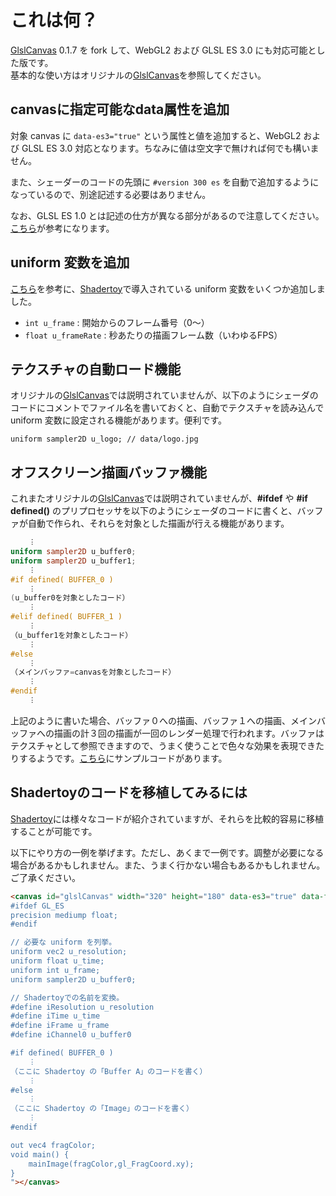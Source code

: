 # これは何？

[GlslCanvas](https://github.com/patriciogonzalezvivo/glslCanvas) 0.1.7 を fork して、WebGL2 および GLSL ES 3.0 にも対応可能とした版です。  
基本的な使い方はオリジナルの[GlslCanvas](https://github.com/patriciogonzalezvivo/glslCanvas)を参照してください。

## canvasに指定可能なdata属性を追加

対象 canvas に ```data-es3="true"``` という属性と値を追加すると、WebGL2 および GLSL ES 3.0 対応となります。ちなみに値は空文字で無ければ何でも構いません。

また、シェーダーのコードの先頭に ```#version 300 es``` を自動で追加するようになっているので、別途記述する必要はありません。

なお、GLSL ES 1.0 とは記述の仕方が異なる部分があるので注意してください。[こちら](https://wgld.org/d/webgl2/w003.html)が参考になります。

## uniform 変数を追加

[こちら](https://webglfundamentals.org/webgl/lessons/webgl-shadertoy.html)を参考に、[Shadertoy](https://www.shadertoy.com/)で導入されている uniform 変数をいくつか追加しました。

* ```int u_frame``` : 開始からのフレーム番号（0～）
* ```float u_frameRate``` : 秒あたりの描画フレーム数（いわゆるFPS）

## テクスチャの自動ロード機能

オリジナルの[GlslCanvas](https://github.com/patriciogonzalezvivo/glslCanvas)では説明されていませんが、以下のようにシェーダのコードにコメントでファイル名を書いておくと、自動でテクスチャを読み込んで uniform 変数に設定される機能があります。便利です。

```uniform sampler2D u_logo; // data/logo.jpg```

## オフスクリーン描画バッファ機能

これまたオリジナルの[GlslCanvas](https://github.com/patriciogonzalezvivo/glslCanvas)では説明されていませんが、__#ifdef__ や __#if defined()__ のプリプロセッサを以下のようにシェーダのコードに書くと、バッファが自動で作られ、それらを対象とした描画が行える機能があります。

```glsl
	︙
uniform sampler2D u_buffer0;
uniform sampler2D u_buffer1;
	︙
#if defined( BUFFER_0 )
	︙
(u_buffer0を対象としたコード）
	︙
#elif defined( BUFFER_1 )
	︙
（u_buffer1を対象としたコード）
	︙
#else
	︙
（メインバッファ=canvasを対象としたコード）
	︙
#endif
	︙
```

上記のように書いた場合、バッファ０への描画、バッファ１への描画、メインバッファへの描画の計３回の描画が一回のレンダー処理で行われます。バッファはテクスチャとして参照できますので、うまく使うことで色々な効果を表現できたりするようです。[こちら](https://github.com/patriciogonzalezvivo/glslCanvas/blob/master/buffers.html)にサンプルコードがあります。

## Shadertoyのコードを移植してみるには

[Shadertoy](https://www.shadertoy.com/)には様々なコードが紹介されていますが、それらを比較的容易に移植することが可能です。

以下にやり方の一例を挙げます。ただし、あくまで一例です。調整が必要になる場合があるかもしれません。また、うまく行かない場合もあるかもしれません。ご了承ください。

```html
<canvas id="glslCanvas" width="320" height="180" data-es3="true" data-fragment="
#ifdef GL_ES
precision mediump float;
#endif

// 必要な uniform を列挙。
uniform vec2 u_resolution;
uniform float u_time;
uniform int u_frame;
uniform sampler2D u_buffer0;

// Shadertoyでの名前を変換。
#define iResolution u_resolution
#define iTime u_time
#define iFrame u_frame
#define iChannel0 u_buffer0

#if defined( BUFFER_0 )
	︙
（ここに Shadertoy の「Buffer A」のコードを書く）
	︙
#else
	︙
（ここに Shadertoy の「Image」のコードを書く）
	︙
#endif

out vec4 fragColor;
void main() {
	mainImage(fragColor,gl_FragCoord.xy);
}
"></canvas>
```
